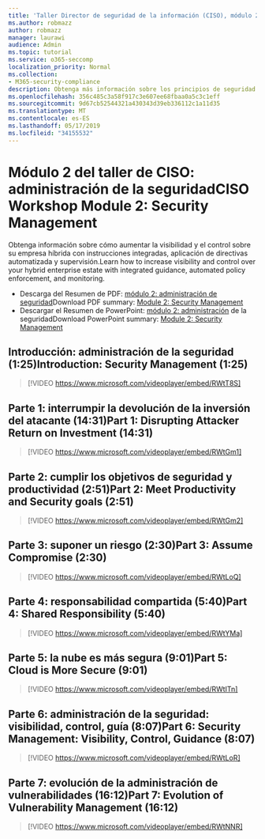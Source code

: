 ```yaml
---
title: 'Taller Director de seguridad de la información (CISO), módulo 2: administración de seguridad'
ms.author: robmazz
author: robmazz
manager: laurawi
audience: Admin
ms.topic: tutorial
ms.service: o365-seccomp
localization_priority: Normal
ms.collection:
- M365-security-compliance
description: Obtenga más información sobre los principios de seguridad y las recomendaciones para modernizar la seguridad de su organización.
ms.openlocfilehash: 356c485c3a58f917c3e607ee68fbaa0a5c3c1eff
ms.sourcegitcommit: 9d67cb52544321a430343d39eb336112c1a11d35
ms.translationtype: MT
ms.contentlocale: es-ES
ms.lasthandoff: 05/17/2019
ms.locfileid: "34155532"
---
```

# <a name="ciso-workshop-module-2-security-management"></a><span data-ttu-id="7d269-103">Módulo 2 del taller de CISO: administración de la seguridad</span><span class="sxs-lookup"><span data-stu-id="7d269-103">CISO Workshop Module 2: Security Management</span></span> 

<span data-ttu-id="7d269-104">Obtenga información sobre cómo aumentar la visibilidad y el control sobre su empresa híbrida con instrucciones integradas, aplicación de directivas automatizada y supervisión.</span><span class="sxs-lookup"><span data-stu-id="7d269-104">Learn how to increase visibility and control over your hybrid enterprise estate with integrated guidance, automated policy enforcement, and monitoring.</span></span>

- <span data-ttu-id="7d269-105">Descarga del Resumen de PDF: [módulo 2: administración de seguridad](media/ciso-workshop-2-security-management.pdf)</span><span class="sxs-lookup"><span data-stu-id="7d269-105">Download PDF summary: [Module 2: Security Management](media/ciso-workshop-2-security-management.pdf)</span></span>
- <span data-ttu-id="7d269-106">Descargar el Resumen de PowerPoint: [módulo 2: administración](https://docs.microsoft.com/office365/securitycompliance/media/ciso-workshop-2-security-management.pptx) de la seguridad</span><span class="sxs-lookup"><span data-stu-id="7d269-106">Download PowerPoint summary: [Module 2: Security Management](https://docs.microsoft.com/office365/securitycompliance/media/ciso-workshop-2-security-management.pptx)</span></span>

## <a name="introduction-security-management-125"></a><span data-ttu-id="7d269-107">Introducción: administración de la seguridad (1:25)</span><span class="sxs-lookup"><span data-stu-id="7d269-107">Introduction: Security Management (1:25)</span></span>

> [!VIDEO https://www.microsoft.com/videoplayer/embed/RWtT8S]

## <a name="part-1-disrupting-attacker-return-on-investment-1431"></a><span data-ttu-id="7d269-108">Parte 1: interrumpir la devolución de la inversión del atacante (14:31)</span><span class="sxs-lookup"><span data-stu-id="7d269-108">Part 1: Disrupting Attacker Return on Investment (14:31)</span></span>

> [!VIDEO https://www.microsoft.com/videoplayer/embed/RWtGm1]

## <a name="part-2-meet-productivity-and-security-goals-251"></a><span data-ttu-id="7d269-109">Parte 2: cumplir los objetivos de seguridad y productividad (2:51)</span><span class="sxs-lookup"><span data-stu-id="7d269-109">Part 2: Meet Productivity and Security goals (2:51)</span></span>

> [!VIDEO https://www.microsoft.com/videoplayer/embed/RWtGm2]

## <a name="part-3-assume-compromise-230"></a><span data-ttu-id="7d269-110">Parte 3: suponer un riesgo (2:30)</span><span class="sxs-lookup"><span data-stu-id="7d269-110">Part 3: Assume Compromise (2:30)</span></span>

> [!VIDEO https://www.microsoft.com/videoplayer/embed/RWtLoQ]

## <a name="part-4-shared-responsibility-540"></a><span data-ttu-id="7d269-111">Parte 4: responsabilidad compartida (5:40)</span><span class="sxs-lookup"><span data-stu-id="7d269-111">Part 4: Shared Responsibility (5:40)</span></span>

> [!VIDEO https://www.microsoft.com/videoplayer/embed/RWtYMa]

## <a name="part-5-cloud-is-more-secure-901"></a><span data-ttu-id="7d269-112">Parte 5: la nube es más segura (9:01)</span><span class="sxs-lookup"><span data-stu-id="7d269-112">Part 5: Cloud is More Secure (9:01)</span></span>

> [!VIDEO https://www.microsoft.com/videoplayer/embed/RWtITn]

## <a name="part-6-security-management-visibility-control-guidance-807"></a><span data-ttu-id="7d269-113">Parte 6: administración de la seguridad: visibilidad, control, guía (8:07)</span><span class="sxs-lookup"><span data-stu-id="7d269-113">Part 6: Security Management: Visibility, Control, Guidance (8:07)</span></span>

> [!VIDEO https://www.microsoft.com/videoplayer/embed/RWtLoR]

## <a name="part-7-evolution-of-vulnerability-management-1612"></a><span data-ttu-id="7d269-114">Parte 7: evolución de la administración de vulnerabilidades (16:12)</span><span class="sxs-lookup"><span data-stu-id="7d269-114">Part 7: Evolution of Vulnerability Management (16:12)</span></span>

> [!VIDEO https://www.microsoft.com/videoplayer/embed/RWtNNR]